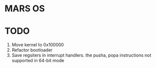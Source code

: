 # MARS OS    
    
# TODO
1. Move kernel to 0x100000
2. Refactor bootloader
3. Save regsiters in interrupt handlers. the pusha, popa instructions not supported in 64-bit mode
